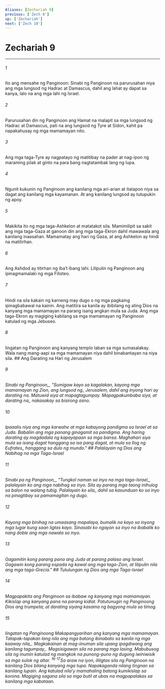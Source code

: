```yaml
---
Aliases: [Zechariah 9]
previous: ['Zech 8']
up: ['Zechariah']
next: ['Zech 10']
---
```

# Zechariah 9

***






















###### 1 










Ito ang mensahe ng Panginoon: Sinabi ng Panginoon na parurusahan niya ang mga lungsod ng Hadrac at Damascus, dahil ang lahat ay dapat sa kanya, lalo na ang mga lahi ng Israel. 





















###### 2 










Parurusahan din ng Panginoon ang Hamat na malapit sa mga lungsod ng Hadrac at Damascus, pati na ang lungsod ng Tyre at Sidon, kahit pa napakahusay ng mga mamamayan nito. 





















###### 3 










Ang mga taga-Tyre ay nagpatayo ng matitibay na pader at nag-ipon ng maraming pilak at ginto na para bang nagtatambak lang ng lupa. 





















###### 4 










Ngunit kukunin ng Panginoon ang kanilang mga ari-arian at itatapon niya sa dagat ang kanilang mga kayamanan. At ang kanilang lungsod ay tutupukin ng apoy. 





















###### 5 










Makikita ito ng mga taga-Ashkelon at matatakot sila. Mamimilipit sa sakit ang mga taga-Gaza at ganoon din ang mga taga-Ekron dahil mawawala ang kanilang inaasahan. Mamamatay ang hari ng Gaza, at ang Ashkelon ay hindi na matitirhan. 





















###### 6 










Ang Ashdod ay titirhan ng ibaʼt ibang lahi. Lilipulin ng Panginoon ang ipinagmamalaki ng mga Filisteo. 





















###### 7 










Hindi na sila kakain ng karneng may dugo o ng mga pagkaing ipinagbabawal na kainin. Ang matitira sa kanila ay ibibilang ng ating Dios na kanyang mga mamamayan na parang isang angkan mula sa Juda. Ang mga taga-Ekron ay magiging kabilang sa mga mamamayan ng Panginoon katulad ng mga Jebuseo. 





















###### 8 










Iingatan ng Panginoon ang kanyang templo laban sa mga sumasalakay. Wala nang mang-aapi sa mga mamamayan niya dahil binabantayan na niya sila. ## Ang Darating na Hari ng Jerusalem 





















###### 9 










<i class="trans-change">Sinabi ng Panginoon,_ "Sumigaw kayo sa kagalakan, kayong mga mamamayan ng Zion, ang <i class="trans-change">lungsod ng_ Jerusalem, dahil ang inyong hari ay darating na. Matuwid siya at mapagtagumpay. Mapagpakumbaba siya, at <i class="trans-change">darating na_ nakasakay sa bisirong asno. 





















###### 10 










Ipaaalis niya ang mga karwahe at mga kabayong pandigma sa Israel at sa Juda. Babaliin ang mga panang ginagamit sa pandigma. Ang haring darating ay magdadala ng kapayapaan sa mga bansa. Maghahari siya mula sa isang dagat hanggang sa isa pang dagat, at mula sa Ilog <i class="trans-change">ng Eufrates_ hanggang sa dulo ng mundo." ## Palalayain ng Dios ang Nabihag na mga Taga-Israel 





















###### 11 










<i class="trans-change">Sinabi pa ng Panginoon,_ "Tungkol naman sa inyo <i class="trans-change">na mga taga-Israel_, palalayain ko ang mga nabihag sa inyo. Sila ay parang mga taong inihulog sa balon na walang tubig. <i class="trans-change">Palalayain ko sila_ dahil sa kasunduan ko sa inyo na pinagtibay sa pamamagitan ng dugo. 





















###### 12 










Kayong mga binihag na umaasang mapalaya, bumalik na kayo sa inyong mga lugar kung saan ligtas kayo. Sinasabi ko ngayon sa inyo na ibabalik ko nang doble ang mga nawala sa inyo. 





















###### 13 










Gagamitin kong parang pana ang Juda at parang palaso ang Israel. Gagawin kong parang espada ng kawal ang mga taga-Zion, at lilipulin nila ang mga taga-Grecia." ## Tutulungan ng Dios ang mga Taga-Israel 





















###### 14 










Magpapakita ang Panginoon sa ibabaw ng kanyang mga mamamayan. Kikislap ang kanyang pana na parang kidlat. Patutunugin ng Panginoong Dios ang trumpeta; at darating siyang kasama ng bagyong mula sa timog. 





















###### 15 










Iingatan ng Panginoong Makapangyarihan ang kanyang mga mamamayan. Tatapak-tapakan lang nila ang mga batong ibinabato sa kanila <i class="trans-change">ng mga kaaway nila_. Magkakainan at mag-iinuman sila <i class="trans-change">upang ipagdiwang ang kanilang tagumpay_. Magsisigawan sila na parang mga lasing. Mabubusog sila ng inumin katulad ng mangkok na punong-puno ng dugong iwiniwisik sa mga sulok ng altar. <sup class="versenum">16-17</sup>Sa araw na iyon, ililigtas sila ng Panginoon na kanilang Dios bilang kanyang mga tupa. Napakaganda nilang tingnan sa kanilang lupain. Ang katulad nilaʼy mamahaling batong kumikislap sa korona. Magiging sagana sila sa mga butil at ubas na magpapalakas sa kanilang mga kabataan.
